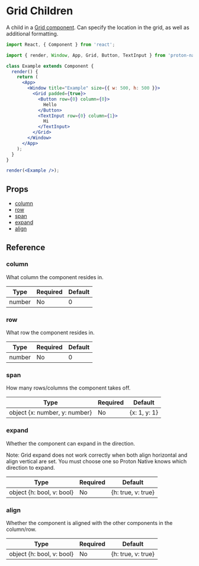 # Grid Children

A child in a [Grid component](component_APIs/grid.md). Can specify the location in the grid, as well as additional formatting.

```jsx
import React, { Component } from 'react';

import { render, Window, App, Grid, Button, TextInput } from 'proton-native';

class Example extends Component {
  render() {
    return (
      <App>
        <Window title="Example" size={{ w: 500, h: 500 }}>
          <Grid padded={true}>
            <Button row={0} column={0}>
              Hello
            </Button>
            <TextInput row={0} column={1}>
              Hi
            </TextInput>
          </Grid>
        </Window>
      </App>
    );
  }
}

render(<Example />);
```

## Props

* [column](#column)
* [row](#row)
* [span](#span)
* [expand](#expand)
* [align](#align)

## Reference

### column

What column the component resides in.

| **Type** | **Required** | **Default** |
| -------- | ------------ | ----------- |
| number   | No           | 0           |

### row

What row the component resides in.

| **Type** | **Required** | **Default** |
| -------- | ------------ | ----------- |
| number   | No           | 0           |

### span

How many rows/columns the component takes off.

| **Type**                      | **Required** | **Default**  |
| ----------------------------- | ------------ | ------------ |
| object {x: number, y: number} | No           | {x: 1, y: 1} |

### expand

Whether the component can expand in the direction.

Note: Grid expand does not work correctly when both align horizontal and align vertical are set. You must choose one so Proton Native knows which direction to expand.

| **Type**                  | **Required** | **Default**        |
| ------------------------- | ------------ | ------------------ |
| object {h: bool, v: bool} | No           | {h: true, v: true} |

### align

Whether the component is aligned with the other components in the column/row.

| **Type**                  | **Required** | **Default**        |
| ------------------------- | ------------ | ------------------ |
| object {h: bool, v: bool} | No           | {h: true, v: true} |
